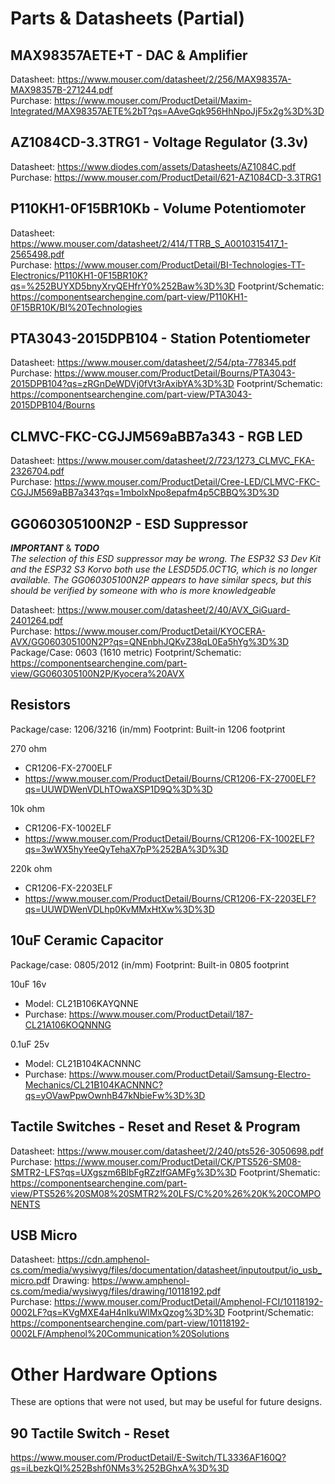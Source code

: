 # Parts & Datasheets (Partial) #

## MAX98357AETE+T - DAC & Amplifier ##

Datasheet: https://www.mouser.com/datasheet/2/256/MAX98357A-MAX98357B-271244.pdf  
Purchase: https://www.mouser.com/ProductDetail/Maxim-Integrated/MAX98357AETE%2bT?qs=AAveGqk956HhNpoJjF5x2g%3D%3D

## AZ1084CD-3.3TRG1 - Voltage Regulator (3.3v) ##

Datasheet: https://www.diodes.com/assets/Datasheets/AZ1084C.pdf  
Purchase: https://www.mouser.com/ProductDetail/621-AZ1084CD-3.3TRG1

## P110KH1-0F15BR10Kb - Volume Potentiomoter ##

Datasheet: https://www.mouser.com/datasheet/2/414/TTRB_S_A0010315417_1-2565498.pdf  
Purchase: https://www.mouser.com/ProductDetail/BI-Technologies-TT-Electronics/P110KH1-0F15BR10K?qs=%252BUYXD5bnyXryQEHfrY0%252Baw%3D%3D
Footprint/Schematic: https://componentsearchengine.com/part-view/P110KH1-0F15BR10K/BI%20Technologies

## PTA3043-2015DPB104 - Station Potentiometer ##

Datasheet: https://www.mouser.com/datasheet/2/54/pta-778345.pdf  
Purchase:  https://www.mouser.com/ProductDetail/Bourns/PTA3043-2015DPB104?qs=zRGnDeWDVj0fVt3rAxibYA%3D%3D
Footprint/Schematic: https://componentsearchengine.com/part-view/PTA3043-2015DPB104/Bourns

## CLMVC-FKC-CGJJM569aBB7a343 - RGB LED ##

Datasheet: https://www.mouser.com/datasheet/2/723/1273_CLMVC_FKA-2326704.pdf  
Purchase: https://www.mouser.com/ProductDetail/Cree-LED/CLMVC-FKC-CGJJM569aBB7a343?qs=1mbolxNpo8epafm4p5CBBQ%3D%3D

## GG060305100N2P - ESD Suppressor ##

***IMPORTANT*** & ***TODO***  
*The selection of this ESD suppressor may be wrong. The ESP32 S3 Dev Kit and the ESP32 S3 Korvo both use the LESD5D5.0CT1G, which is no longer available. The GG060305100N2P appears to have similar specs, but this should be verified by someone with who is more knowledgeable*

Datasheet: https://www.mouser.com/datasheet/2/40/AVX_GiGuard-2401264.pdf  
Purchase: https://www.mouser.com/ProductDetail/KYOCERA-AVX/GG060305100N2P?qs=QNEnbhJQKvZ38qL0Ea5hYg%3D%3D  
Package/Case: 0603 (1610 metric)
Footprint/Schematic: https://componentsearchengine.com/part-view/GG060305100N2P/Kyocera%20AVX

## Resistors ##

Package/case: 1206/3216 (in/mm)
Footprint: Built-in 1206 footprint

270 ohm
- CR1206-FX-2700ELF
- https://www.mouser.com/ProductDetail/Bourns/CR1206-FX-2700ELF?qs=UUWDWenVDLhTOwaXSP1D9Q%3D%3D

10k ohm
- CR1206-FX-1002ELF
- https://www.mouser.com/ProductDetail/Bourns/CR1206-FX-1002ELF?qs=3wWX5hyYeeQyTehaX7pP%252BA%3D%3D

220k ohm
- CR1206-FX-2203ELF
- https://www.mouser.com/ProductDetail/Bourns/CR1206-FX-2203ELF?qs=UUWDWenVDLhp0KvMMxHtXw%3D%3D

## 10uF Ceramic Capacitor ##

Package/case: 0805/2012 (in/mm)
Footprint: Built-in 0805 footprint

10uF 16v
- Model: CL21B106KAYQNNE
- Purchase: https://www.mouser.com/ProductDetail/187-CL21A106KOQNNNG

0.1uF 25v
- Model: CL21B104KACNNNC
- Purchase: https://www.mouser.com/ProductDetail/Samsung-Electro-Mechanics/CL21B104KACNNNC?qs=yOVawPpwOwnhB47kNbieFw%3D%3D

## Tactile Switches - Reset and Reset & Program ##

Datasheet: https://www.mouser.com/datasheet/2/240/pts526-3050698.pdf
Purchase: https://www.mouser.com/ProductDetail/CK/PTS526-SM08-SMTR2-LFS?qs=UXgszm6BlbFgRZzlfGAMFg%3D%3D
Footprint/Shematic: https://componentsearchengine.com/part-view/PTS526%20SM08%20SMTR2%20LFS/C%20%26%20K%20COMPONENTS

## USB Micro ##

Datasheet: https://cdn.amphenol-cs.com/media/wysiwyg/files/documentation/datasheet/inputoutput/io_usb_micro.pdf
Drawing: https://www.amphenol-cs.com/media/wysiwyg/files/drawing/10118192.pdf  
Purchase: https://www.mouser.com/ProductDetail/Amphenol-FCI/10118192-0002LF?qs=KVgMXE4aH4nIkuWlMxQzog%3D%3D
Footprint/Schematic: https://componentsearchengine.com/part-view/10118192-0002LF/Amphenol%20Communication%20Solutions 

# Other Hardware Options #

These are options that were not used, but may be useful for future designs.

## 90 Tactile Switch - Reset ##
https://www.mouser.com/ProductDetail/E-Switch/TL3336AF160Q?qs=iLbezkQI%252Bshf0NMs3%252BGhxA%3D%3D
